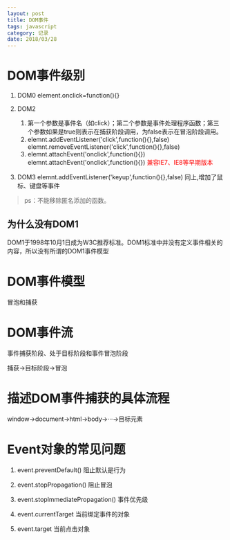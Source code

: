 ```yaml
---
layout: post
title: DOM事件
tags: javascript
category: 记录
date: 2018/03/28
---
```


# DOM事件级别

1. DOM0 element.onclick=function(){}

2. DOM2 
	1. 第一个参数是事件名（如click）；第二个参数是事件处理程序函数；第三个参数如果是true则表示在捕获阶段调用，为false表示在冒泡阶段调用。
	2. elemnt.addEventListener('click',function(){},false) elemnt.removeEventListener('click',function(){},false)
	3. elemnt.attachEvent('onclick',function(){}) elemnt.attachEvent('onclick',function(){}) <font color="#f00">兼容IE7、IE8等早期版本</font>

3. DOM3 elemnt.addEventListener('keyup',function(){},false) 同上,增加了鼠标、键盘等事件

> ps：不能移除匿名添加的函数。

## 为什么没有DOM1

DOM1于1998年10月1日成为W3C推荐标准。DOM1标准中并没有定义事件相关的内容，所以没有所谓的DOM1事件模型

# DOM事件模型

冒泡和捕获

# DOM事件流

事件捕获阶段、处于目标阶段和事件冒泡阶段

捕获->目标阶段->冒泡


# 描述DOM事件捕获的具体流程

window->document->html->body->···->目标元素

# Event对象的常见问题

1. event.preventDefault() 阻止默认是行为

2. event.stopPropagation()  阻止冒泡

3. event.stoplmmediatePropagation() 事件优先级

4. event.currentTarget 当前绑定事件的对象

5. event.target 当前点击对象
